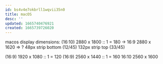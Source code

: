 ```yaml
---
id: bs4v4e7okbrll1wqvii35n0
title: macOS
desc: ''
updated: 1665740476921
created: 1665739726020
---
```


macos display dimensions:
(16:10) 2880 x 1800 :: 1 = 180
-> 16:9 2880 x 1620
  => ?
  48px strip bottom (12/45)
  132px strip top (33/45)

(16:9) 1920 x 1080 :: 1 = 120
(16:9) 2560 x 1440 :: 1 = 160
16:10 2560 x 1600